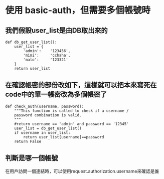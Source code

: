 # 使用 basic-auth，但需要多個帳號時

## 我們假設user_list是由DB取出來的
```
def db_get_user_list():
    user_list = {
        'admin':    '123456',
        'mimi':     'cchaha',
        'malo':     '123321'
    }
    return user_list
```

## 在確認帳密的部份改如下，這樣就可以把本來寫死在code中的單一帳密改為多個帳密了
```
def check_auth(username, password):
    """This function is called to check if a username /
    password combination is valid.
    """
    #return username == 'admin' and password == '12345'
    user_list = db_get_user_list()
    if username in user_list:
        return user_list[username]==password
    return False
```

## 判斷是哪一個帳號

在用戶訪問一個連結時，可以使用request.authorization.username來確認是誰
